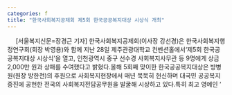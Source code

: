 ```yaml
---
categories: f
title: "한국사회복지공제회 제5회 한국공공복지대상 시상식 개최"
---
```

&nbsp;&nbsp;&nbsp;&nbsp; [서울복지신문=장경근 기자] 한국사회복지공제회(이사장 강선경)은 한국사회복지행정연구회(회장 박영용)와 함께 지난 28일 제주관광대학교 컨벤션홀에서‘제5회 한국공공복지대상 시상식’을 열고, 인천광역시 중구 선수경 사회복지사무관 등 9명에게 상금 2,000만 원과 상패를 수여했다고 밝혔다.올해 5회째 맞이한 한국공공복지대상은 방병원(원장 방한천)의 후원으로 사회복지현장에서 매년 묵묵히 헌신하며 대국민 공공복지 증진에 공헌한 전국의 사회복지전담공무원을 발굴해 시상하고 있다.특히 최고 영예인 ‘